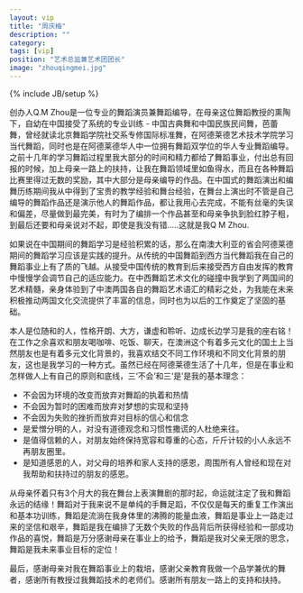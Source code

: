 ```yaml
---
layout: vip
title: "周庆梅"
description: ""
category:
tags: [vip]
position: "艺术总监兼艺术团团长"
image: "zhouqingmei.jpg"
---
```

{% include JB/setup %}



创办人Q.M Zhou是一位专业的舞蹈演员兼舞蹈编导，在母亲这位舞蹈教授的熏陶下，自幼在中国接受了系统的专业训练 - 中国古典舞和中国民族民间舞，芭蕾舞，曾经就读北京舞蹈学院社交系专修国际标准舞，在阿德莱德艺术技术学院学习当代舞蹈，同时也是在阿德莱德华人中一位拥有舞蹈双学位的华人专业舞蹈编导。
之前十几年的学习舞蹈过程里我大部分的时间和精力都给了舞蹈事业，付出总有回报的时候，加上母亲一路上的扶持，让我在舞蹈领域里如鱼得水，而且在各种舞蹈比赛里得过无数的奖励，其中大部分是母亲编导的作品。在中国式的舞蹈演出和编舞历练期间我从中得到了宝贵的教学经验和舞台经验，在舞台上演出时不管是自己编导的舞蹈作品还是演示他人的舞蹈作品，都让我用心去完成，不能有丝毫的失误和偏差，尽量做到最完美，有时为了编排一个作品甚至和母亲争执到脸红脖子粗，到最后还要和母亲说对不起，即使是我没有错…..这就是我Q M Zhou. 

如果说在中国期间的舞蹈学习是经验积累的话，那么在南澳大利亚的省会阿德莱德期间的舞蹈学习应该是实践的提升。从传统的中国舞蹈到西方当代舞蹈我在自己的舞蹈事业上有了质的飞越。从接受中国传统的教育到后来接受西方自由发挥的教育中慢慢学会调节自己的适应能力。在中西舞蹈艺术文化的碰撞中我学到了两国间的艺术精髓，亲身体验到了中澳两国各自的舞蹈艺术语汇的精彩之处，为我能在未来积极推动两国文化交流提供了丰富的信息，同时也为以后的工作奠定了坚固的基础。

本人是位随和的人，性格开朗、大方，谦虚和聆听、边成长边学习是我的座右铭！在工作之余喜欢和朋友喝咖啡、吃饭、聊天，在澳洲这个有着多元文化的国土上当然朋友也是有着多元文化背景的，我喜欢结交不同工作环境和不同文化背景的朋友，这也是我学习的一种方式。虽然已经在阿德莱德生活了十几年，但是在事业和怎样做人上有自己的原则和底线，三‘不会’和三‘是’是我的基本理念：
<ul>
	<li>不会因为环境的改变而放弃对舞蹈的执着和热情</li>
	<li>不会因为暂时的困难而放弃对梦想的实现和坚持</li>
	<li>不会因为失败的挫折而放弃对目标的信心和信念</li>
	<li>是爱憎分明的人，对没有道德观念和习惯性撒谎的人杜绝来往。</li>
	<li>是值得信赖的人，对朋友始终保持宽容和尊重的心态，斤斤计较的小人永远不再朋友圈里。</li>
	<li>是知道感恩的人，对父母的培养和家人支持的感恩，周围所有人曾经和现在对我帮助和扶持过的朋友的感恩。</li>
</ul>


从母亲怀着只有3个月大的我在舞台上表演舞剧的那时起，命运就注定了我和舞蹈永远的结缘！舞蹈对于我来说不是单纯的手舞足蹈，不仅仅是每天的重复工作演出和基本功训练，舞蹈是流淌在我身体里的沸腾的能量血液，舞蹈是事业上一路走过来的坚信和艰辛，舞蹈是我在编排了无数个失败的作品背后所获得经验和一部成功作品的喜悦，舞蹈是万分感谢母亲在事业上的给予，舞蹈是我对父亲无限的思念，舞蹈是我未来事业目标的定位！

最后，感谢母亲对我在舞蹈事业上的栽培，感谢父亲教育我做一个品学兼优的舞者，感谢所有教授过我舞蹈技术的老师们。感谢所有朋友一路上的支持和扶持。
